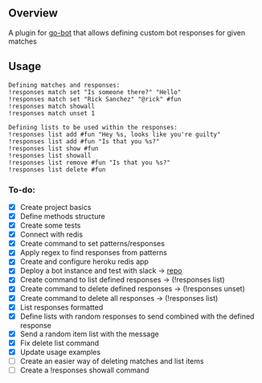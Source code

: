 ## Overview
A plugin for [go-bot](https://github.com/go-chat-bot/bot) that allows defining custom bot responses for given matches

## Usage
```
Defining matches and responses:
!responses match set "Is someone there?" "Hello"
!responses match set "Rick Sanchez" "@rick" #fun
!responses match showall
!responses match unset 1

Defining lists to be used within the responses:
!responses list add #fun "Hey %s, looks like you're guilty"
!responses list add #fun "Is that you %s?"
!responses list show #fun
!responses list showall
!responses list remove #fun "Is that you %s?"
!responses list delete #fun
```

### To-do:
- [x] Create project basics
- [x] Define methods structure
- [x] Create some tests
- [x] Connect with redis
- [x] Create command to set patterns/responses
- [x] Apply regex to find responses from patterns
- [x] Create and configure heroku redis app
- [x] Deploy a bot instance and test with slack -> [repo](https://github.com/fernand-o/got-bot-heroku)
- [x] Create command to list defined responses -> (!responses list)
- [x] Create command to delete defined responses -> (!responses unset)
- [x] Create command to delete all responses -> (!responses list)
- [x] List responses formatted
- [x] Define lists with random responses to send combined with the defined response
- [x] Send a random item list with the message
- [x] Fix delete list command
- [x] Update usage examples
- [ ] Create an easier way of deleting matches and list items
- [ ] Create a !responses showall command
